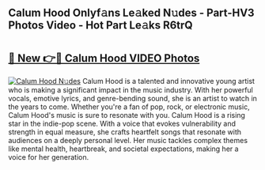 ## Calum Hood Onlyf𝚊ns Le𝚊ked N𝚞des - Part-HV3 Photos Video - Hot Part Le𝚊ks R6trQ

# <h2><a href="http://ab67761.deff.icu/?id=Calum+Hood">🔗 New 👉🔴 Calum Hood VIDEO Photos</a></h2>

[![Calum Hood N𝚞des](https://i.imgur.com/rIISA9y.gif)](http://ab67761.deff.icu/?id=Calum+Hood)
Calum Hood is a talented and innovative young artist who is making a significant impact in the music industry. With her powerful vocals, emotive lyrics, and genre-bending sound, she is an artist to watch in the years to come. Whether you're a fan of pop, rock, or electronic music, Calum Hood's music is sure to resonate with you. Calum Hood is a rising star in the indie-pop scene. With a voice that evokes vulnerability and strength in equal measure, she crafts heartfelt songs that resonate with audiences on a deeply personal level. Her music tackles complex themes like mental health, heartbreak, and societal expectations, making her a voice for her generation.
